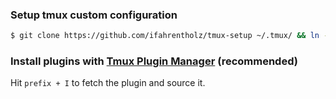 ### Setup tmux custom configuration

```bash
$ git clone https://github.com/ifahrentholz/tmux-setup ~/.tmux/ && ln -s ~/.tmux/.tmux.conf ~/.tmux.conf && git clone https://github.com/tmux-plugins/tpm ~/.tmux/plugins/tpm
```

### Install plugins with [Tmux Plugin Manager](https://github.com/tmux-plugins/tpm) (recommended)

Hit `prefix + I` to fetch the plugin and source it.
